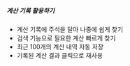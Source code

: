 ##### 계산 기록 활용하기

- 계산 기록에 주석을 달아 나중에 쉽게 찾기
- 검색 기능으로 필요한 계산 빠르게 찾기
- 최근 100개의 계산 내역 자동 저장
- 기록된 계산 결과 클릭으로 재사용
